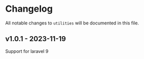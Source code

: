 # Changelog

All notable changes to `utilities` will be documented in this file.

## v1.0.1 - 2023-11-19

Support for laravel 9
